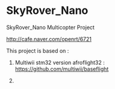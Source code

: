 SkyRover_Nano
=============

SkyRover_Nano Multicopter Project 

http://cafe.naver.com/openrt/6721


This project is based on :

1. Multiwii stm32 version afroflight32 
  : https://github.com/multiwii/baseflight

2. 

